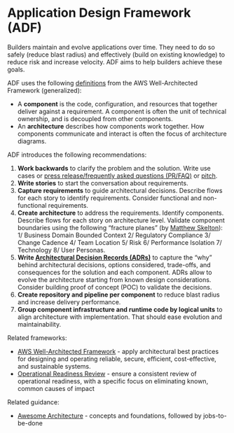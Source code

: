 # Application Design Framework (ADF)
Builders maintain and evolve applications over time. They need to do so safely (reduce blast radius) and effectively (build on existing knowledge) to reduce risk and increase velocity. ADF aims to help builders achieve these goals.

ADF uses the following [definitions](https://docs.aws.amazon.com/wellarchitected/latest/framework/definitions.html) from the AWS Well-Architected Framework (generalized):
* A **component** is the code, configuration, and resources that together deliver against a requirement. A component is often the unit of technical ownership, and is decoupled from other components.
* An **architecture** describes how components work together. How components communicate and interact is often the focus of architecture diagrams.

ADF introduces the following recommendations:
1. **Work backwards** to clarify the problem and the solution. Write use cases or [press release/frequently asked questions (PR/FAQ)](https://productstrategy.co/working-backwards-the-amazon-prfaq-for-product-innovation/) or [pitch](https://basecamp.com/shapeup/1.5-chapter-06).
2. **Write stories** to start the conversation about requirements.
3. **Capture requirements** to guide architectural decisions. Describe flows for each story to identify requirements. Consider functional and non-functional requirements.
4. **Create architecture** to address the requirements. Identify components. Describe flows for each story on architecture level. Validate component boundaries using the following “fracture planes” (by [Matthew Skelton](https://blog.matthewskelton.net/about/)): 1/ Business Domain Bounded Context 2/ Regulatory Compliance 3/ Change Cadence 4/ Team Location 5/ Risk 6/ Performance Isolation 7/ Technology 8/ User Personas.
5. **Write [Architectural Decision Records (ADRs)](https://docs.aws.amazon.com/prescriptive-guidance/latest/architectural-decision-records/appendix.html)** to capture the “why” behind architectural decisions, options considered, trade-offs, and consequences for the solution and each component. ADRs allow to evolve the architecture starting from known design considerations. Consider building proof of concept (POC) to validate the decisions.
6. **Create repository and pipeline per component** to reduce blast radius and increase delivery performance.
7. **Group component infrastructure and runtime code by logical units** to align architecture with implementation. That should ease evolution and maintainability.

Related frameworks:
* [AWS Well-Architected Framework](https://aws.amazon.com/architecture/well-architected/) - apply architectural best practices for designing and operating reliable, secure, efficient, cost-effective, and sustainable systems.
* [Operational Readiness Review](https://docs.aws.amazon.com/wellarchitected/latest/operational-readiness-reviews/wa-operational-readiness-reviews.html) - ensure a consistent review of operational readiness, with a specific focus on eliminating known, common causes of impact

Related guidance:
* [Awesome Architecture](https://github.com/alexpulver/awesome-architecture) - concepts and foundations, followed by jobs-to-be-done
